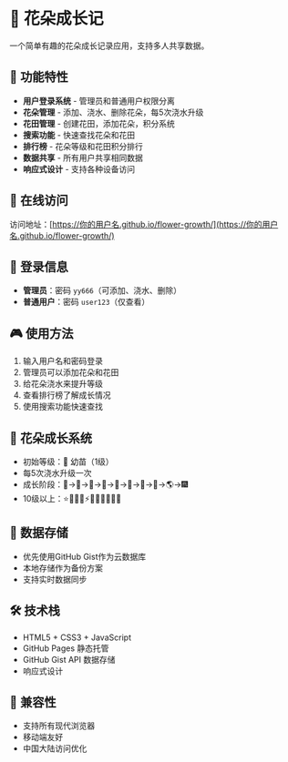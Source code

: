 # 🌸 花朵成长记

一个简单有趣的花朵成长记录应用，支持多人共享数据。

## 🌟 功能特性

- **用户登录系统** - 管理员和普通用户权限分离
- **花朵管理** - 添加、浇水、删除花朵，每5次浇水升级
- **花田管理** - 创建花田，添加花朵，积分系统
- **搜索功能** - 快速查找花朵和花田
- **排行榜** - 花朵等级和花田积分排行
- **数据共享** - 所有用户共享相同数据
- **响应式设计** - 支持各种设备访问

## 🚀 在线访问

访问地址：[https://你的用户名.github.io/flower-growth/](https://你的用户名.github.io/flower-growth/)

## 🔑 登录信息

- **管理员**：密码 `yy666`（可添加、浇水、删除）
- **普通用户**：密码 `user123`（仅查看）

## 🎮 使用方法

1. 输入用户名和密码登录
2. 管理员可以添加花朵和花田
3. 给花朵浇水来提升等级
4. 查看排行榜了解成长情况
5. 使用搜索功能快速查找

## 🌱 花朵成长系统

- 初始等级：🌱 幼苗（1级）
- 每5次浇水升级一次
- 成长阶段：🌱→🌿→🌸→🌺→🌻→🌹→🌷→🌼→🌎→🎆
- 10级以上：⭐💎👑🔥⚡🌟💫🌈🦄🐉✨

## 💾 数据存储

- 优先使用GitHub Gist作为云数据库
- 本地存储作为备份方案
- 支持实时数据同步

## 🛠️ 技术栈

- HTML5 + CSS3 + JavaScript
- GitHub Pages 静态托管
- GitHub Gist API 数据存储
- 响应式设计

## 📱 兼容性

- 支持所有现代浏览器
- 移动端友好
- 中国大陆访问优化